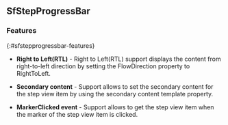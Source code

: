 ## SfStepProgressBar 

### Features
{:#sfstepprogressbar-features}

* **Right to Left(RTL)** - Right to Left(RTL) support displays the content from right-to-left direction by setting the FlowDirection property to RightToLeft.

* **Secondary content** - Support allows to set the secondary content for the step view item by using the secondary content template property.

* **MarkerClicked event** - Support allows to get the step view item when the marker of the step view item is clicked.